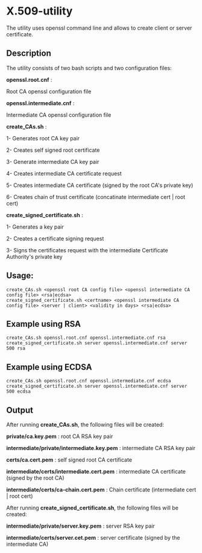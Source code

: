 # X.509-utility

The utility uses openssl command line and allows to create client or server certificate.

## Description

The utility consists of two bash scripts and two configuration files:

**openssl.root.cnf** :

Root CA openssl configuration file

**openssl.intermediate.cnf** :

Intermediate CA openssl configuration file

**create_CAs.sh** :

1- Generates root CA key pair     

2- Creates self signed root certificate

3- Generate intermediate CA key pair  

4- Creates intermediate CA certificate request

5- Creates intermediate CA certificate (signed by the root CA's private key)

6- Creates chain of trust certificate (concatinate intermediate cert | root cert)              

**create_signed_certificate.sh** :

1- Generates a key pair

2- Creates a certificate signing request

3- Signs the certificates request with the intermediate Certificate Authority's private key

## Usage:

```shell
create_CAs.sh <openssl root CA config file> <openssl intermediate CA config file> <rsa|ecdsa>
create_signed_certificate.sh <certname> <openssl intermediate CA config file> <server | client> <validity in days> <rsa|ecdsa>
```

## Example using RSA

```shell
create_CAs.sh openssl.root.cnf openssl.intermediate.cnf rsa
create_signed_certificate.sh server openssl.intermediate.cnf server 500 rsa
```

## Example using ECDSA

```shell
create_CAs.sh openssl.root.cnf openssl.intermediate.cnf ecdsa
create_signed_certificate.sh server openssl.intermediate.cnf server 500 ecdsa
```

## Output

After running **create_CAs.sh**, the following files will be created:

**private/ca.key.pem** : root CA RSA key pair

**intermediate/private/intermediate.key.pem** : intermediate CA RSA key pair

**certs/ca.cert.pem** : self signed root CA certificate

**intermediate/certs/intermediate.cert.pem** : intermediate CA certificate (signed by the root CA)

**intermediate/certs/ca-chain.cert.pem** : Chain certificate (intermediate cert | root cert)

After running **create_signed_certificate.sh**, the following files will be created:

**intermediate/private/server.key.pem** : server RSA key pair

**intermediate/certs/server.cet.pem** : server certificate (signed by the intermediate CA)
